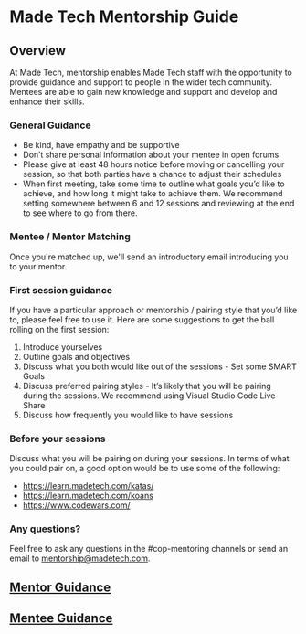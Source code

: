 # Made Tech Mentorship Guide

## Overview
At Made Tech, mentorship enables Made Tech staff with the opportunity to provide guidance and support to people in the wider tech community. Mentees are able to gain new knowledge and support and develop and enhance their skills.

### General Guidance
* Be kind, have empathy and be supportive
* Don’t share personal information about your mentee in open forums
* Please give at least 48 hours notice before moving or cancelling your session, so that both parties have a chance to adjust their schedules
* When first meeting, take some time to outline what goals you’d like to achieve, and how long it might take to achieve them. We recommend setting somewhere between 6 and 12 sessions and reviewing at the end to see where to go from there. 

### Mentee / Mentor Matching
Once you're matched up, we'll send an introductory email introducing you to your mentor.

### First session guidance
If you have a particular approach or mentorship / pairing style that you’d like to, please feel free to use it. Here are some suggestions to get the ball rolling on the first session:
1. Introduce yourselves
2. Outline goals and objectives
3. Discuss what you both would like out of the sessions - Set some SMART Goals
4. Discuss preferred pairing styles - It’s likely that you will be pairing during the sessions. We recommend using Visual Studio Code Live Share
5. Discuss how frequently you would like to have sessions 

### Before your sessions
Discuss what you will be pairing on during your sessions. In terms of what you could pair on, a good option would be to use some of the following: 
- https://learn.madetech.com/katas/
- https://learn.madetech.com/koans
- https://www.codewars.com/

### Any questions?
Feel free to ask any questions in the #cop-mentoring channels or send an email to mentorship@madetech.com.

## [Mentor Guidance](mentors)
## [Mentee Guidance](mentees)